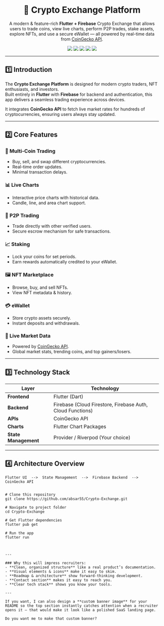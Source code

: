 <!-- Banner Section -->
<h1 align="center">🚀 Crypto Exchange Platform</h1>
<p align="center">
A modern & feature-rich <b>Flutter + Firebase</b> Crypto Exchange that allows users to trade coins, view live charts, perform P2P trades, stake assets, explore NFTs, and use a secure eWallet — all powered by real-time data from <a href="https://www.coingecko.com/">CoinGecko API</a>.
</p>

<p align="center">
  <img src="https://img.shields.io/badge/Framework-Flutter-blue?logo=flutter">
  <img src="https://img.shields.io/badge/Database-Firebase-orange?logo=firebase">
  <img src="https://img.shields.io/badge/API-CoinGecko-green">
  <img src="https://img.shields.io/badge/Status-Active-success">
  <img src="https://img.shields.io/badge/License-MIT-blue">
</p>

---

## 1️⃣ Introduction
The **Crypto Exchange Platform** is designed for modern crypto traders, NFT enthusiasts, and investors.  
Built entirely in **Flutter** with **Firebase** for backend and authentication, this app delivers a seamless trading experience across devices.  

It integrates **CoinGecko API** to fetch live market rates for hundreds of cryptocurrencies, ensuring users always stay updated.

---

## 2️⃣ Core Features

### 💱 Multi-Coin Trading
- Buy, sell, and swap different cryptocurrencies.
- Real-time order updates.
- Minimal transaction delays.

### 📊 Live Charts
- Interactive price charts with historical data.
- Candle, line, and area chart support.

### 🤝 P2P Trading
- Trade directly with other verified users.
- Secure escrow mechanism for safe transactions.

### 📈 Staking
- Lock your coins for set periods.
- Earn rewards automatically credited to your eWallet.

### 🖼 NFT Marketplace
- Browse, buy, and sell NFTs.
- View NFT metadata & history.

### 💳 eWallet
- Store crypto assets securely.
- Instant deposits and withdrawals.

### 📡 Live Market Data
- Powered by [CoinGecko API](https://www.coingecko.com/).
- Global market stats, trending coins, and top gainers/losers.

---

## 3️⃣ Technology Stack

| Layer       | Technology |
|-------------|------------|
| **Frontend**| Flutter (Dart) |
| **Backend** | Firebase (Cloud Firestore, Firebase Auth, Cloud Functions) |
| **APIs**    | CoinGecko API |
| **Charts**  | Flutter Chart Packages |
| **State Management** | Provider / Riverpod (Your choice) |

---

## 4️⃣ Architecture Overview

```plaintext
Flutter UI  -->  State Management  -->  Firebase Backend  -->  CoinGecko API


# Clone this repository
git clone https://github.com/absar55/Crypto-Exchange.git

# Navigate to project folder
cd Crypto-Exchange

# Get Flutter dependencies
flutter pub get

# Run the app
flutter run



---

### Why this will impress recruiters:
- **Clean, organized structure** like a real product’s documentation.
- **Visual elements & icons** make it easy to skim.
- **Roadmap & architecture** show forward-thinking development.
- **Contact section** makes it easy to reach you.
- **Clear tech stack** shows you know your tools.

---

If you want, I can also design a **custom banner image** for your README so the top section instantly catches attention when a recruiter opens it — that would make it look like a polished SaaS landing page.  

Do you want me to make that custom banner?
